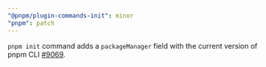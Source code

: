 ```yaml
---
"@pnpm/plugin-commands-init": minor
"pnpm": patch
---
```


`pnpm init` command adds a `packageManager` field with the current version of pnpm CLI [#9069](https://github.com/pnpm/pnpm/pull/9069).
